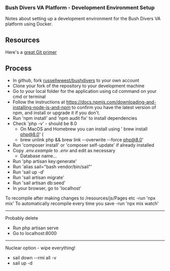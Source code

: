### Bush Divers VA Platform - Development Environment Setup

Notes about setting up a development environment for the Bush Divers VA platform using Docker.

## Resources
Here's a [great Git primer](https://www.madebymike.com.au/writing/how-to-git/)

## Process
- In github, fork [russellwwest/bushdivers](https://github.com/russellwwest/bushdivers) to your own account  
- Clone your fork of the repository to your development machine 
- Go to your local folder for the application using cd command on your cmd or terminal
- Follow the instructions at https://docs.npmjs.com/downloading-and-installing-node-js-and-npm to confirm you have the latest version of npm, and install or upgrade it if you don't. 
- Run 'npm install' and 'npm audit fix' to install dependencies
- Check 'php -v' - should be 8.0
  - On MacOS and Homebrew you can install using ' brew install php@8.0' (
  - brew unlink php && brew link --overwrite --force php@8.0'
- Run 'composer install' or 'composer self-update' if already installed
- Copy _.env.example_ to _.env_ and edit as necessary
  - Database name...
- Run 'php artisan key:generate'
- Run 'alias sail="bash vendor/bin/sail"'
- Run 'sail up -d'
- Run 'sail artisan migrate'
- Run 'sail artisan db:seed'
- In your browser, go to 'localhost'
 
To recompile after making changes to /resources/js/Pages etc
-run 'npx mix'
To automatically recompile every time you save
-run 'npx mix watch'






---
Probably delete
- Run php artisan serve
- Go to localhost:8000


---
Nuclear option - wipe everything!
- sail down --rmi all -v
- sail up -d